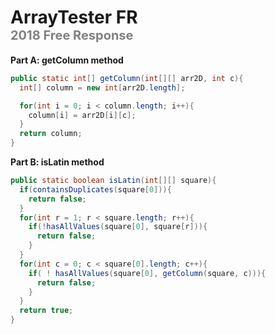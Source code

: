 # ArrayTester FR<div style="font-size: 20px; color: gray;">2018 Free Response</div>

**Part A: getColumn method**

```java
public static int[] getColumn(int[][] arr2D, int c){
  int[] column = new int[arr2D.length];

  for(int i = 0; i < column.length; i++){
    column[i] = arr2D[i][c];
  }
  return column;
}
```

**Part B:  isLatin method**

```java
public static boolean isLatin(int[][] square){
  if(containsDuplicates(square[0])){
    return false;
  }
  for(int r = 1; r < square.length; r++){
    if(!hasAllValues(square[0], square[r])){
      return false;
    }
  }
  for(int c = 0; c < square[0].length; c++){
    if( ! hasAllValues(square[0], getColumn(square, c))){
      return false;
    }
  }
  return true;
}
```
